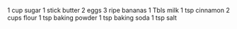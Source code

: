 1 cup sugar
1 stick butter
2 eggs
3 ripe bananas
1 Tbls milk
1 tsp cinnamon
2 cups flour
1 tsp baking powder
1 tsp baking soda
1 tsp salt